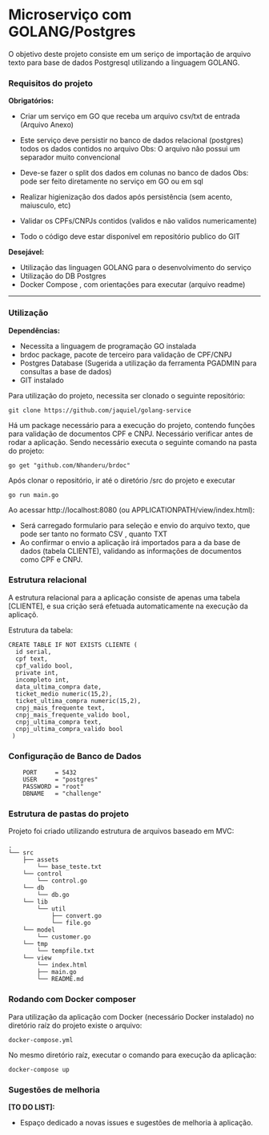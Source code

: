 # Microserviço com GOLANG/Postgres

O objetivo deste projeto consiste em um seriço de importação de arquivo texto para base de dados Postgresql utilizando a linguagem GOLANG.

### Requisitos do projeto

**Obrigatórios:**
- Criar um serviço em GO que receba um arquivo csv/txt de entrada (Arquivo Anexo)
- Este serviço deve persistir no banco de dados relacional (postgres) todos os dados contidos no arquivo
  Obs: O arquivo não possui um separador muito convencional
 
- Deve-se fazer o split dos dados em colunas no banco de dados
 Obs: pode ser feito diretamente no serviço em GO ou em sql
 
- Realizar higienização dos dados após persistência (sem acento, maiusculo, etc)
- Validar os CPFs/CNPJs contidos (validos e não validos numericamente)
- Todo o código deve estar disponível em repositório publico do GIT
 
**Desejável:**
- Utilização das linguagen GOLANG para o desenvolvimento do serviço
- Utilização do DB Postgres
- Docker Compose , com orientações para executar (arquivo readme) 

___


### Utilização

**Dependências:**
- Necessita a linguagem de programação GO instalada
- brdoc package, pacote de terceiro para validação de CPF/CNPJ 
- Postgres Database (Sugerida a utilização da ferramenta PGADMIN para consultas a base de dados)
- GIT instalado 


Para utilização do projeto, necessita ser clonado o seguinte repositório:

```
git clone https://github.com/jaquiel/golang-service
```

Há um package necessário para a execução do projeto, contendo funções para validação de documentos CPF e CNPJ. Necessário verificar antes de rodar a aplicação. Sendo necessário executa o seguinte comando na pasta do projeto:

```
go get "github.com/Nhanderu/brdoc"
```


Após clonar o repositório, ir até o diretório /src do projeto e executar

```
go run main.go
```

Ao acessar http://localhost:8080 (ou APPLICATIONPATH/view/index.html):
 
- Será carregado formulario para seleção e envio do arquivo texto, que pode ser tanto no formato CSV , quanto TXT
- Ao confirmar o envio a aplicação irá importados para a da base de dados (tabela CLIENTE), validando as informações de documentos como CPF e CNPJ.



### Estrutura relacional 

A estrutura relacional para a aplicação consiste de apenas uma tabela [CLIENTE], e sua crição será efetuada automaticamente na execução da aplicaçõ.

Estrutura da tabela:

```
CREATE TABLE IF NOT EXISTS CLIENTE ( 
  id serial, 
  cpf text, 
  cpf_valido bool, 
  private int, 
  incompleto int,
  data_ultima_compra date, 
  ticket_medio numeric(15,2), 
  ticket_ultima_compra numeric(15,2), 
  cnpj_mais_frequente text, 
  cnpj_mais_frequente_valido bool, 
  cnpj_ultima_compra text, 
  cnpj_ultima_compra_valido bool
 )
```

### Configuração de Banco de Dados

``` HOST     = "localhost"
	PORT     = 5432
	USER     = "postgres"
	PASSWORD = "root"
	DBNAME   = "challenge"
```

### Estrutura de pastas do projeto

Projeto foi criado utilizando estrutura de arquivos baseado em MVC:

```
.
└── src
    ├── assets
        └── base_teste.txt
    └── control
        └── control.go
    └── db
        └── db.go
    └── lib
        └── util
        	├── convert.go
        	└── file.go
    └── model
        └── customer.go
    └── tmp
        └── tempfile.txt
    └── view
        └── index.html
        ├── main.go
        └── README.md

```


### Rodando com Docker composer

Para utilização da aplicação com Docker (necessário Docker instalado) no diretório raíz do projeto existe o arquivo:

```
docker-compose.yml
``` 

No mesmo diretório raíz, executar o comando para execução da aplicação:

```
docker-compose up
```

### Sugestões de melhoria


**[TO DO LIST]:**

- Espaço dedicado a novas issues e sugestões de melhoria à aplicação.
 




